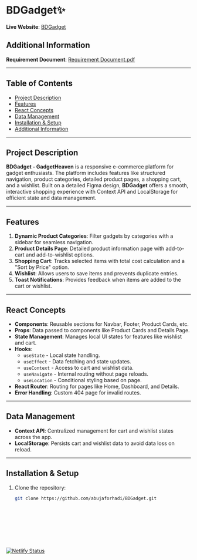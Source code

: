 # BDGadget✨

**Live Website**: [BDGadget](https://bdgadget.netlify.app/)  
## Additional Information
**Requirement Document**: [Requirement Document.pdf](https://github.com/user-attachments/files/17644009/Requirement.Document.pdf)


---

## Table of Contents
- [Project Description](#project-description)
- [Features](#features)
- [React Concepts](#react-concepts)
- [Data Management](#data-management)
- [Installation & Setup](#installation--setup)
- [Additional Information](#additional-information)

---

## Project Description
**BDGadget - GadgetHeaven** is a responsive e-commerce platform for gadget enthusiasts. The platform includes features like structured navigation, product categories, detailed product pages, a shopping cart, and a wishlist. Built on a detailed Figma design, **BDGadget** offers a smooth, interactive shopping experience with Context API and LocalStorage for efficient state and data management.

---

## Features
1. **Dynamic Product Categories**: Filter gadgets by categories with a sidebar for seamless navigation.
2. **Product Details Page**: Detailed product information page with add-to-cart and add-to-wishlist options.
3. **Shopping Cart**: Tracks selected items with total cost calculation and a "Sort by Price" option.
4. **Wishlist**: Allows users to save items and prevents duplicate entries.
5. **Toast Notifications**: Provides feedback when items are added to the cart or wishlist.

---

## React Concepts
- **Components**: Reusable sections for Navbar, Footer, Product Cards, etc.
- **Props**: Data passed to components like Product Cards and Details Page.
- **State Management**: Manages local UI states for features like wishlist and cart.
- **Hooks**:
  - `useState` - Local state handling.
  - `useEffect` - Data fetching and state updates.
  - `useContext` - Access to cart and wishlist data.
  - `useNavigate` - Internal routing without page reloads.
  - `useLocation` - Conditional styling based on page.
- **React Router**: Routing for pages like Home, Dashboard, and Details.
- **Error Handling**: Custom 404 page for invalid routes.

---

## Data Management
- **Context API**: Centralized management for cart and wishlist states across the app.
- **LocalStorage**: Persists cart and wishlist data to avoid data loss on reload.

---

## Installation & Setup
1. Clone the repository:
   ```bash
   git clone https://github.com/abujaforhadi/BDGadget.git










[![Netlify Status](https://api.netlify.com/api/v1/badges/29285403-a6f3-4ecc-a1a5-b12482a4fb85/deploy-status)](https://app.netlify.com/sites/bdgadget/deploys)